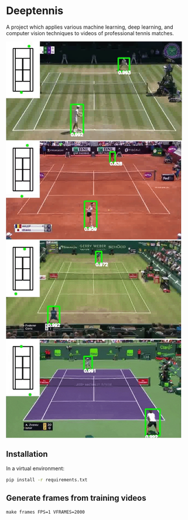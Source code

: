 # Deeptennis

A project which applies various machine learning, deep learning, and computer vision techniques
to videos of professional tennis matches.

![alt text](reports/figures/djokovic_anderson_wim_18.gif)
![alt text](reports/figures/osaka_halep_rome_18.gif)
![alt text](reports/figures/coric_federer_halle_18.gif)
![alt text](reports/figures/zverev_isner_miami_18.gif)


## Installation

In a virtual environment:

```bash
pip install -r requirements.txt
```


## Generate frames from training videos

```
make frames FPS=1 VFRAMES=2000
```

